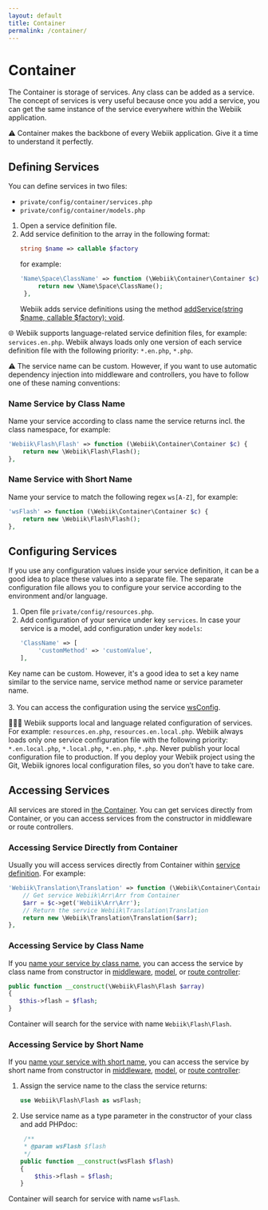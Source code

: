 ```yaml
---
layout: default
title: Container
permalink: /container/
---
```

# Container
The Container is storage of services. Any class can be added as a service. The concept of services is very useful because once you add a service, you can get the same instance of the service everywhere within the Webiik application.

⚠️ Container makes the backbone of every Webiik application. Give it a time to understand it perfectly.  

## Defining Services
You can define services in two files:
* `private/config/container/services.php`
* `private/config/container/models.php`

1. Open a service definition file.
2. Add service definition to the array in the following format: 
   ```php
   string $name => callable $factory
   ```
   for example:
   ```php
   'Name\Space\ClassName' => function (\Webiik\Container\Container $c) {
        return new \Name\Space\ClassName();
    },
   ```
   Webiik adds service definitions using the method [addService(string $name, callable $factory): void](https://github.com/webiik/container#addservice).
   
🌐 Webiik supports language-related service definition files, for example: `services.en.php`. Webiik always loads only one version of each service definition file with the following priority: `*.en.php`, `*.php`.
   
⚠️ The service name can be custom. However, if you want to use automatic dependency injection into middleware and controllers, you have to follow one of these naming conventions: 

### Name Service by Class Name
Name your service according to class name the service returns incl. the class namespace, for example:
```php
'Webiik\Flash\Flash' => function (\Webiik\Container\Container $c) {
    return new \Webiik\Flash\Flash();
},
```

### Name Service with Short Name
Name your service to match the following regex `ws[A-Z]`, for example:
```php
'wsFlash' => function (\Webiik\Container\Container $c) {
    return new \Webiik\Flash\Flash();
},
```

## Configuring Services
If you use any configuration values inside your service definition, it can be a good idea to place these values into a separate file. The separate configuration file allows you to configure your service according to the environment and/or language.

1. Open file `private/config/resources.php`.
2. Add configuration of your service under key `services`. In case your service is a model, add configuration under key `models`:
   ```php
   'ClassName' => [
        'customMethod' => 'customValue',
   ],
   ```
Key name can be custom. However, it's a good idea to set a key name similar to the service name, service method name or service parameter name.<br/><br/>
3. You can access the configuration using the service [wsConfig](/ws-config).

👨‍💻🌐 Webiik supports local and language related configuration of services. For example: `resources.en.php`, `resources.en.local.php`. Webiik always loads only one service configuration file with the following priority: `*.en.local.php`, `*.local.php`, `*.en.php`, `*.php`. Never publish your local configuration file to production. If you deploy your Webiik project using the Git, Webiik ignores local configuration files, so you don’t have to take care.
   
## Accessing Services
All services are stored in [the Container](https://github.com/container). You can get services directly from Container, or you can access services from the constructor in middleware or route controllers.

### Accessing Service Directly from Container
Usually you will access services directly from Container within [service definition](#defining-services). For example:
```php
'Webiik\Translation\Translation' => function (\Webiik\Container\Container $c) {
    // Get service Webiik\Arr\Arr from Container
    $arr = $c->get('Webiik\Arr\Arr');
    // Return the service Webiik\Translation\Translation 
    return new \Webiik\Translation\Translation($arr);   
},
```

### Accessing Service by Class Name
If you [name your service by class name](#naming-services), you can access the service by class name from constructor in [middleware](/middleware), [model](/model), or [route controller](/routing):
```php
public function __construct(\Webiik\Flash\Flash $array)
{
   $this->flash = $flash;
}
```
Container will search for the service with name `Webiik\Flash\Flash`.
   
### Accessing Service by Short Name
If you [name your service with short name](#naming-services), you can access the service by short name from constructor in [middleware](/middleware), [model](/model), or [route controller](/routing):
1. Assign the service name to the class the service returns:
   ```php
   use Webiik\Flash\Flash as wsFlash;
   ```
2. Use service name as a type parameter in the constructor of your class and add PHPdoc:   
   ```php
    /**
    * @param wsFlash $flash
    */   
   public function __construct(wsFlash $flash)
   {
       $this->flash = $flash;
   }
   ```
Container will search for service with name `wsFlash`.